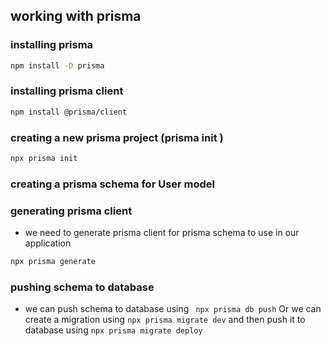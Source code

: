 ## working with prisma

### installing prisma

```bash
npm install -D prisma
```
### installing prisma client

```bash
npm install @prisma/client
```

### creating a new prisma project (prisma init )

```bash
npx prisma init
```

### creating a prisma schema for User model 

### generating prisma client

- we need to generate prisma client for prisma schema to use in our application 

```bash
npx prisma generate
```

### pushing schema to database

- we can push schema to database using ` npx prisma db push`  Or we can create a migration using `npx prisma migrate dev` and then push it to database using `npx prisma migrate deploy`

